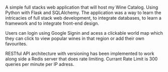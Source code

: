 A simple full stacks web application that will host my Wine Catalog.
Using Python with Flask and SQLAlchemy. The application was a way to learn
the intricacies of full stack web development, to integrate databases, to
learn a framework and to integrate front-end design.

Users can login using Google Signin and acess a clickable world map which they can click to view popular wines in that region or add their own favourites.

RESTful API architecture with versioning has been implemented to work along side a Redis server that does rate limiting.
Currant Rate Limit is 300 queries per minute per IP adress.
